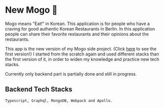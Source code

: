 # New Mogo 🥘
Mogo means "Eat!" in Korean. This application is for people who have a craving for good authentic Korean Restaurants in Berlin. In this application people can share their favorite restaurants and their opinions about the restaurants.

This app is the new version of my Mogo side project. (Click [here](https://github.com/adela914/mogo) to see the first version!)
I started from the scratch again and used different stacks than the first version of it, in order to widen my knowledge and practice new tech stacks.

Currently only backend part is partially done and still in progress.

## Backend Tech Stacks
```
Typescript, Graphql, MongoDB, Webpack and Apollo.
```
